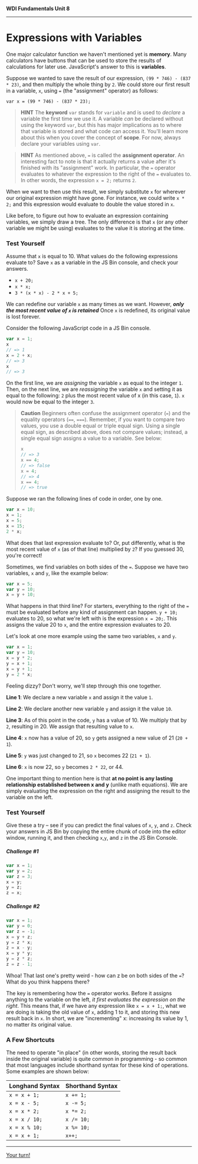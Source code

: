 **WDI Fundamentals Unit 8**

---

# Expressions with Variables

One major calculator function we haven't mentioned yet is **memory**. Many calculators have buttons that can be used to store the results of calculations for later use. JavaScript's answer to this is **variables**.

Suppose we wanted to save the result of our expression, `(99 * 746) - (837 * 23)`, and then multiply the whole thing by `2`. We could store our first result in a variable, `x`, using `=` (the "assignment" operator) as follows:

`var x = (99 * 746) - (837 * 23);`

> **HINT**  The <b>keyword</b> `var` stands for `variable` and is used to *declare* a variable the first time we use it. A variable *can* be declared without using the keyword `var`, but this has major implications as to where that variable is stored and what code can access it. You'll learn more about this when you cover the concept of <b>scope</b>. For now, always declare your variables using `var`.

> **HINT** As mentioned above, `=` is called the <b>assignment operator</b>. An interesting fact to note is that it actually returns a value after it's finished with its "assignment" work. In particular, the `=` operator evaluates to whatever the expression to the right of the `=` evaluates to. In other words, the expression `x = 2;` returns `2`.

When we want to then use this result, we simply substitute `x` for wherever our original expression might have gone. For instance, we could write `x * 2;` and this expression would evaluate to double the value stored in `x`.

Like before, to figure out how to evaluate an expression containing variables, we simply draw a tree. The only difference is that `x` (or any other variable we might be using) evaluates to the value it is storing at the time.

### Test Yourself
Assume that `x` is equal to 10. What values do the following expressions evaluate to? Save `x` as a variable in the JS Bin console, and check your answers.

* `x + 20;`
* `x * x;`
* `3 * (x * x) - 2 * x + 5;`

We can redefine our variable `x` as many times as we want. However, ***only the most recent value of `x` is retained*** Once `x` is redefined, its original value is lost forever.

Consider the following JavaScript code in a JS Bin console.

```javascript
var x = 1;
x
// => 1
x = 2 + x;
// => 3
x
// => 3
```

On the first line, we are _assigning_ the variable `x` as equal to the integer `1`. Then, on the next line, we are _reassigning_ the variable `x` and setting it as equal to the following: `2` plus the most recent value of x (in this case, `1`). `x` would now be equal to the integer `3`.  

>**Caution**  Beginners often confuse the assignment operator (`=`) and the equality operators (`==`, `===`). Remember, if you want to compare two values, you use a double equal or triple equal sign. Using a single equal sign, as described above, does not compare values; instead, a single equal sign assigns a value to a variable. See below:
>```javascript
> x
> // => 3
> x == 4;
> // => false
> x = 4;
> // => 4
> x == 4;
> // => true
> ```


Suppose we ran the following lines of code in order, one by one.

```javascript
var x = 10;
x = 1;
x = 5;
x = 15;
2 * x;
```
What does that last expression evaluate to? Or, put differently, what is the most recent value of `x` (as of that line) multiplied by `2`? If you guessed 30, you're correct!



Sometimes, we find variables on both sides of the `=`. Suppose we have two variables, `x` and `y`, like the example below:

```javascript
var x = 5;
var y = 10;
x = y + 10;
```

What happens in that third line? For starters, everything to the right of the `=` must be evaluated before any kind of assignment can happen. `y + 10;` evaluates to 20, so what we're left with is the expression `x = 20;`. This assigns the value 20 to `x`, and the entire expression evaluates to 20.

Let's look at one more example using the same two variables, `x` and `y`.

```javascript
var x = 1;
var y = 10;
x = y * 2;
y = x + 1;
x = y + 1;
y = 2 * x;
```

Feeling dizzy? Don't worry, we'll step through this one together.

  __Line 1__: We declare a new variable `x` and assign it the value `1`.

  __Line 2__: We declare another new variable `y` and assign it the value `10`.

  __Line 3__: As of this point in the code, `y` has a value of 10. We multiply that by `2`, resulting in 20. We assign that resulting value to `x`.

  __Line 4__: `x` now has a value of 20, so `y` gets assigned a new value of 21 (`20 + 1`).

  __Line 5__: `y` was just changed to 21, so `x` becomes 22 (`21 + 1`).

  __Line 6__: `x` is now 22, so `y` becomes `2 * 22`, or 44.

One important thing to mention here is that **at no point is any lasting relationship established between x and y** (unlike math equations). We are simply evaluating the expression on the right and assigning the result to the variable on the left.

### Test Yourself
Give these a try – see if you can predict the final values of `x`, `y`, and `z`. Check your answers in JS Bin by copying the entire chunk of code into the editor window, running it, and then checking `x`,`y`, and `z` in the JS Bin Console.

##### Challenge \#1

```javascript
var x = 1;
var y = 2;
var z = 3;
x = y;
y = z;
z = x;
```

##### Challenge \#2

```javascript
var x = 1;
var y = 0;
var z = -1;
x = y + z;
y = z * x;
z = x - y;
x = y * y;
y = z * z;
z = z - 1;
```

Whoa! That last one's pretty weird - how can z be on both sides of the `=`? What do you think happens there?

The key is remembering how the `=` operator works. Before it assigns anything to the variable on the left, *it first evaluates the expression on the right*. This means that, if we have any expression like `x = x + 1;`, what we are doing is taking the old value of `x`, adding 1 to it, and storing this new result back in `x`. In short, we are "incrementing" x: increasing its value by 1, no matter its original value.

### A Few Shortcuts

The need to operate "in place" (in other words, storing the result back inside the original variable) is quite common in programming - so common that most languages include shorthand syntax for these kind of operations. Some examples are shown below:

| Longhand Syntax | Shorthand Syntax |
|------------------|-------------------|
| `x = x + 1;`      | `x += 1;` |
| `x = x - 5;`      | `x -= 5;` |
| `x = x * 2;`      | `x *= 2;` |
| `x = x / 10;`     | `x /= 10;` |
| `x = x % 10;`     | `x %= 10;` |
| `x = x + 1;`      | `x++;` |

---



[Your turn!](07_exercise.md)
